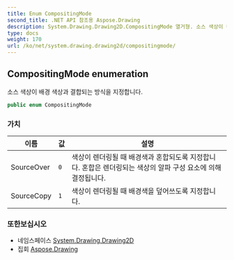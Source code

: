 ```yaml
---
title: Enum CompositingMode
second_title: .NET API 참조용 Aspose.Drawing
description: System.Drawing.Drawing2D.CompositingMode 열거형. 소스 색상이 배경 색상과 결합되는 방식을 지정합니다.
type: docs
weight: 170
url: /ko/net/system.drawing.drawing2d/compositingmode/
---
```

## CompositingMode enumeration

소스 색상이 배경 색상과 결합되는 방식을 지정합니다.

```csharp
public enum CompositingMode
```

### 가치

| 이름 | 값 | 설명 |
| --- | --- | --- |
| SourceOver | `0` | 색상이 렌더링될 때 배경색과 혼합되도록 지정합니다. 혼합은 렌더링되는 색상의 알파 구성 요소에 의해 결정됩니다. |
| SourceCopy | `1` | 색상이 렌더링될 때 배경색을 덮어쓰도록 지정합니다. |

### 또한보십시오

* 네임스페이스 [System.Drawing.Drawing2D](../../system.drawing.drawing2d/)
* 집회 [Aspose.Drawing](../../)


